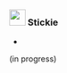 ### <img src="https://cdn.discordapp.com/attachments/1096174778622148768/1096888467331489853/stickie3.png" width="29px"> Stickie
-
(in progress)
